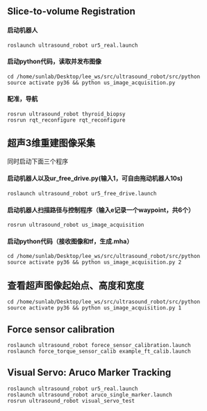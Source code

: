 ## Slice-to-volume Registration
#### 启动机器人
```
roslaunch ultrasound_robot ur5_real.launch
```

#### 启动python代码，读取并发布图像
```
cd /home/sunlab/Desktop/lee_ws/src/ultrasound_robot/src/python
source activate py36 && python us_image_acquisition.py
```

#### 配准，导航
```
rosrun ultrasound_robot thyroid_biopsy
rosrun rqt_reconfigure rqt_reconfigure
```



## 超声3维重建图像采集

同时启动下面三个程序
#### 启动机器人以及ur_free_drive.py(输入1，可自由拖动机器人10s)
```
roslaunch ultrasound_robot ur5_free_drive.launch
```

#### 启动机器人扫描路径与控制程序（输入e记录一个waypoint，共6个）
```
rosrun ultrasound_robot us_image_acquisition
```

#### 启动python代码（接收图像和tf，生成.mha）
```
cd /home/sunlab/Desktop/lee_ws/src/ultrasound_robot/src/python
source activate py36 && python us_image_acquisition.py 2
```





## 查看超声图像起始点、高度和宽度
```
cd /home/sunlab/Desktop/lee_ws/src/ultrasound_robot/src/python
source activate py36 && python us_image_acquisition.py 1
```




## Force sensor calibration
```
roslaunch ultrasound_robot forece_sensor_calibration.launch
roslaunch force_torque_sensor_calib example_ft_calib.launch
```




## Visual Servo: Aruco Marker Tracking
```
roslaunch ultrasound_robot ur5_real.launch
roslaunch ultrasound_robot aruco_single_marker.launch
rosrun ultrasound_robot visual_servo_test
```